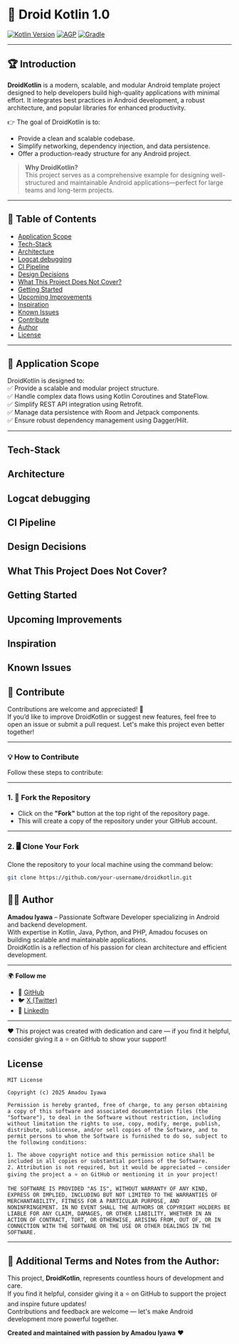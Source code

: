 # 🚀 Droid Kotlin 1.0

[![Kotlin Version](https://img.shields.io/badge/Kotlin-2.1.x-blue.svg)](https://kotlinlang.org)
[![AGP](https://img.shields.io/badge/AGP-8.x-blue?style=flat)](https://developer.android.com/studio/releases/gradle-plugin)
[![Gradle](https://img.shields.io/badge/Gradle-8.x-blue?style=flat)](https://gradle.org)

---

## 🏆 Introduction
**DroidKotlin** is a modern, scalable, and modular Android template project designed to help developers build high-quality applications with minimal effort. It integrates best practices in Android development, a robust architecture, and popular libraries for enhanced productivity.

👉 The goal of DroidKotlin is to:
- Provide a clean and scalable codebase.
- Simplify networking, dependency injection, and data persistence.
- Offer a production-ready structure for any Android project.

> **Why DroidKotlin?**  
> This project serves as a comprehensive example for designing well-structured and maintainable Android applications—perfect for large teams and long-term projects.

---

## 📖 Table of Contents
- [Application Scope](#🎯-application-scope)
- [Tech-Stack](#tech-stack)
- [Architecture](#architecture)
- [Logcat debugging](#logcat-debugging)
- [CI Pipeline](#ci-pipeline)
- [Design Decisions](#design-decisions)
- [What This Project Does Not Cover?](#what-this-project-does-not-cover)
- [Getting Started](#getting-started)
- [Upcoming Improvements](#upcoming-improvements)
- [Inspiration](#inspiration)
- [Known Issues](#known-issues)
- [Contribute](#contribute)
- [Author](#author)
- [License](#license)

---

## 🎯 Application Scope
DroidKotlin is designed to:  
✅ Provide a scalable and modular project structure.  
✅ Handle complex data flows using Kotlin Coroutines and StateFlow.  
✅ Simplify REST API integration using Retrofit.  
✅ Manage data persistence with Room and Jetpack components.  
✅ Ensure robust dependency management using Dagger/Hilt.

---

## Tech-Stack

## Architecture

## Logcat debugging

## CI Pipeline

## Design Decisions

## What This Project Does Not Cover?

## Getting Started

## Upcoming Improvements

## Inspiration

## Known Issues

## 🙌 Contribute

Contributions are welcome and appreciated! 🎉  
If you’d like to improve DroidKotlin or suggest new features, feel free to open an issue or submit a pull request. Let's make this project even better together!

---

### 💡 How to Contribute
Follow these steps to contribute:

---

### 1. 🚀 Fork the Repository
- Click on the **"Fork"** button at the top right of the repository page.
- This will create a copy of the repository under your GitHub account.

---

### 2. 🖥️ Clone Your Fork
Clone the repository to your local machine using the command below:
```sh
git clone https://github.com/your-username/droidkotlin.git
```

## 👨‍💻 Author

**Amadou Iyawa** – Passionate Software Developer specializing in Android and backend development.  
With expertise in Kotlin, Java, Python, and PHP, Amadou focuses on building scalable and maintainable applications.  
DroidKotlin is a reflection of his passion for clean architecture and efficient development.

---

🌍 **Follow me**
- 🚀 [GitHub](https://github.com/amadiyawa)
- 🐦 [X (Twitter)](https://x.com/amadiyawa)
- 💼 [LinkedIn](https://www.linkedin.com/in/amadiyawa)

---

❤️ This project was created with dedication and care — if you find it helpful, consider giving it a ⭐ on GitHub to show your support!

## License

```
MIT License

Copyright (c) 2025 Amadou Iyawa

Permission is hereby granted, free of charge, to any person obtaining a copy of this software and associated documentation files (the "Software"), to deal in the Software without restriction, including without limitation the rights to use, copy, modify, merge, publish, distribute, sublicense, and/or sell copies of the Software, and to permit persons to whom the Software is furnished to do so, subject to the following conditions:

1. The above copyright notice and this permission notice shall be included in all copies or substantial portions of the Software.
2. Attribution is not required, but it would be appreciated — consider giving the project a ⭐ on GitHub or mentioning it in your project!

THE SOFTWARE IS PROVIDED "AS IS", WITHOUT WARRANTY OF ANY KIND, EXPRESS OR IMPLIED, INCLUDING BUT NOT LIMITED TO THE WARRANTIES OF MERCHANTABILITY, FITNESS FOR A PARTICULAR PURPOSE, AND NONINFRINGEMENT. IN NO EVENT SHALL THE AUTHORS OR COPYRIGHT HOLDERS BE LIABLE FOR ANY CLAIM, DAMAGES, OR OTHER LIABILITY, WHETHER IN AN ACTION OF CONTRACT, TORT, OR OTHERWISE, ARISING FROM, OUT OF, OR IN CONNECTION WITH THE SOFTWARE OR THE USE OR OTHER DEALINGS IN THE SOFTWARE.
```

---

## 🌟 Additional Terms and Notes from the Author:

This project, **DroidKotlin**, represents countless hours of development and care.  
If you find it helpful, consider giving it a ⭐ on GitHub to support the project and inspire future updates!  
Contributions and feedback are welcome — let's make Android development more powerful together.

**Created and maintained with passion by Amadou Iyawa** ❤️  